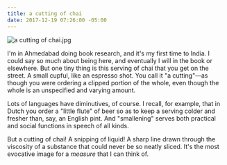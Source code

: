 ```yaml
---
title: a cutting of chai
date: 2017-12-19 07:26:00 -05:00
---
```


![a cutting of chai.jpg](/uploads/a%20cutting%20of%20chai.jpg)

I'm in Ahmedabad doing book research, and it's my first time to India. I could say so much about being here, and eventually I will in the book or elsewhere. But one tiny thing is this serving of chai that you get on the street. A small cupful, like an espresso shot. You call it "a cutting"—as though you were ordering a clipped portion of the whole, even though the whole is an unspecified and varying amount.

Lots of languages have diminutives, of course. I recall, for example, that in Dutch you order a "little flute" of beer so as to keep a serving colder and fresher than, say, an English pint. And "smallening" serves both practical and social functions in speech of all kinds. 

But a cutting of chai! A snipping of liquid! A sharp line drawn through the viscosity of a substance that could never be so neatly sliced. It's the most evocative image for a *measure* that I can think of.